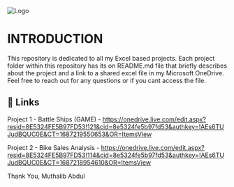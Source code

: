 ![Logo](https://encrypted-tbn0.gstatic.com/images?q=tbn:ANd9GcQj28uE4OWI4uwvqKZ6PvzqWAfImx82F8xYKA&usqp=CAU)


# INTRODUCTION

This repository is dedicated to all my Excel based projects. Each project folder within this repository has its on README.md file that briefly describes about the project and a link to a shared excel file in my Microsoft OneDrive. Feel free to reach out for any questions or if you cant access the file.


## 🔗 Links
Project 1 - Battle Ships (GAME) - https://onedrive.live.com/edit.aspx?resid=8E5324FE5B97FD53!121&cid=8e5324fe5b97fd53&authkey=!AEs6TUJudBQUC0E&CT=1687219550653&OR=ItemsView

Project 2 - Bike Sales Analysis - https://onedrive.live.com/edit.aspx?resid=8E5324FE5B97FD53!114&cid=8e5324fe5b97fd53&authkey=!AEs6TUJudBQUC0E&CT=1687218954610&OR=ItemsView

Thank You, 
Muthalib Abdul
